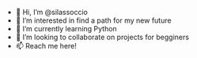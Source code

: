 - 👋 Hi, I’m @silassoccio
- 👀 I’m interested in find a path for my new future
- 🌱 I’m currently learning Python
- 💞️ I’m looking to collaborate on projects for begginers
- 📫 Reach me here!

<!---
silassoccio/silassoccio is a ✨ special ✨ repository because its `README.md` (this file) appears on your GitHub profile.
You can click the Preview link to take a look at your changes.
--->
